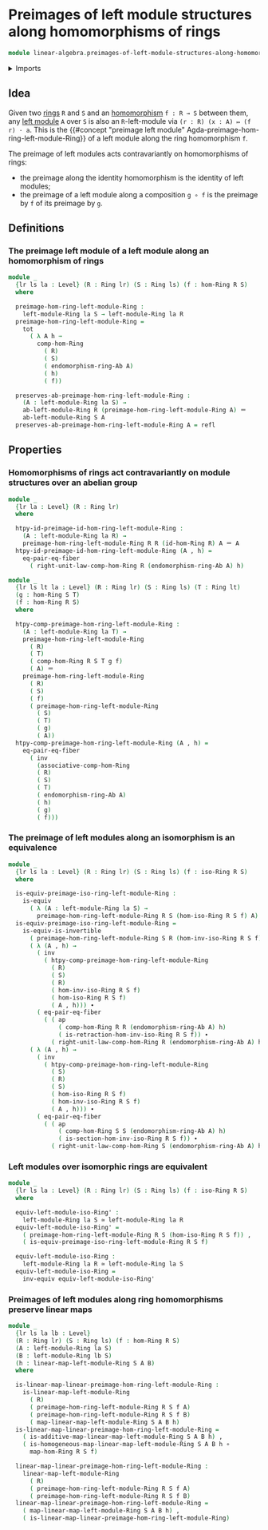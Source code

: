 # Preimages of left module structures along homomorphisms of rings

```agda
module linear-algebra.preimages-of-left-module-structures-along-homomorphisms-of-rings where
```

<details><summary>Imports</summary>

```agda
open import elementary-number-theory.ring-of-integers

open import foundation.action-on-identifications-functions
open import foundation.dependent-pair-types
open import foundation.equality-dependent-pair-types
open import foundation.equivalences
open import foundation.function-types
open import foundation.functoriality-dependent-pair-types
open import foundation.identity-types
open import foundation.propositions
open import foundation.sets
open import foundation.universe-levels

open import group-theory.abelian-groups
open import group-theory.addition-homomorphisms-abelian-groups
open import group-theory.endomorphism-rings-abelian-groups
open import group-theory.homomorphisms-abelian-groups

open import linear-algebra.left-modules-rings
open import linear-algebra.linear-maps-left-modules-rings

open import ring-theory.function-rings
open import ring-theory.homomorphisms-rings
open import ring-theory.isomorphisms-rings
open import ring-theory.opposite-rings
open import ring-theory.rings
```

</details>

## Idea

Given two [rings](ring-theory.rings.md) `R` and `S` and an
[homomorphism](ring-theory.homomorphisms-rings.md) `f : R → S` between them, any
[left module](linear-algebra.left-modules-rings.md) `A` over `S` is also an
`R`-left-module via `(r : R) (x : A) ↦ (f r) · a`. This is the
{{#concept "preimage left module" Agda-preimage-hom-ring-left-module-Ring}} of a
left module along the ring homomorphism `f`.

The preimage of left modules acts contravariantly on homomorphisms of rings:

- the preimage along the identity homomorphism is the identity of left modules;
- the preimage of a left module along a composition `g ∘ f` is the preimage by
  `f` of its preimage by `g`.

## Definitions

### The preimage left module of a left module along an homomorphism of rings

```agda
module _
  {lr ls la : Level} (R : Ring lr) (S : Ring ls) (f : hom-Ring R S)
  where

  preimage-hom-ring-left-module-Ring :
    left-module-Ring la S → left-module-Ring la R
  preimage-hom-ring-left-module-Ring =
    tot
      ( λ A h →
        comp-hom-Ring
          ( R)
          ( S)
          ( endomorphism-ring-Ab A)
          ( h)
          ( f))

  preserves-ab-preimage-hom-ring-left-module-Ring :
    (A : left-module-Ring la S) →
    ab-left-module-Ring R (preimage-hom-ring-left-module-Ring A) ＝
    ab-left-module-Ring S A
  preserves-ab-preimage-hom-ring-left-module-Ring A = refl
```

## Properties

### Homomorphisms of rings act contravariantly on module structures over an abelian group

```agda
module _
  {lr la : Level} (R : Ring lr)
  where

  htpy-id-preimage-id-hom-ring-left-module-Ring :
    (A : left-module-Ring la R) →
    preimage-hom-ring-left-module-Ring R R (id-hom-Ring R) A ＝ A
  htpy-id-preimage-id-hom-ring-left-module-Ring (A , h) =
    eq-pair-eq-fiber
      ( right-unit-law-comp-hom-Ring R (endomorphism-ring-Ab A) h)

module _
  {lr ls lt la : Level} (R : Ring lr) (S : Ring ls) (T : Ring lt)
  (g : hom-Ring S T)
  (f : hom-Ring R S)
  where

  htpy-comp-preimage-hom-ring-left-module-Ring :
    (A : left-module-Ring la T) →
    preimage-hom-ring-left-module-Ring
      ( R)
      ( T)
      ( comp-hom-Ring R S T g f)
      ( A) ＝
    preimage-hom-ring-left-module-Ring
      ( R)
      ( S)
      ( f)
      ( preimage-hom-ring-left-module-Ring
        ( S)
        ( T)
        ( g)
        ( A))
  htpy-comp-preimage-hom-ring-left-module-Ring (A , h) =
    eq-pair-eq-fiber
      ( inv
        (associative-comp-hom-Ring
        ( R)
        ( S)
        ( T)
        ( endomorphism-ring-Ab A)
        ( h)
        ( g)
        ( f)))
```

### The preimage of left modules along an isomorphism is an equivalence

```agda
module _
  {lr ls la : Level} (R : Ring lr) (S : Ring ls) (f : iso-Ring R S)
  where

  is-equiv-preimage-iso-ring-left-module-Ring :
    is-equiv
      ( λ (A : left-module-Ring la S) →
        preimage-hom-ring-left-module-Ring R S (hom-iso-Ring R S f) A)
  is-equiv-preimage-iso-ring-left-module-Ring =
    is-equiv-is-invertible
      ( preimage-hom-ring-left-module-Ring S R (hom-inv-iso-Ring R S f))
      ( λ (A , h) →
        ( inv
          ( htpy-comp-preimage-hom-ring-left-module-Ring
            ( R)
            ( S)
            ( R)
            ( hom-inv-iso-Ring R S f)
            ( hom-iso-Ring R S f)
            ( A , h))) ∙
        ( eq-pair-eq-fiber
          ( ( ap
              ( comp-hom-Ring R R (endomorphism-ring-Ab A) h)
              ( is-retraction-hom-inv-iso-Ring R S f)) ∙
            ( right-unit-law-comp-hom-Ring R (endomorphism-ring-Ab A) h))))
      ( λ (A , h) →
        ( inv
          ( htpy-comp-preimage-hom-ring-left-module-Ring
            ( S)
            ( R)
            ( S)
            ( hom-iso-Ring R S f)
            ( hom-inv-iso-Ring R S f)
            ( A , h))) ∙
        ( eq-pair-eq-fiber
          ( ( ap
              ( comp-hom-Ring S S (endomorphism-ring-Ab A) h)
              ( is-section-hom-inv-iso-Ring R S f)) ∙
            ( right-unit-law-comp-hom-Ring S (endomorphism-ring-Ab A) h))))
```

### Left modules over isomorphic rings are equivalent

```agda
module _
  {lr ls la : Level} (R : Ring lr) (S : Ring ls) (f : iso-Ring R S)
  where

  equiv-left-module-iso-Ring' :
    left-module-Ring la S ≃ left-module-Ring la R
  equiv-left-module-iso-Ring' =
    ( preimage-hom-ring-left-module-Ring R S (hom-iso-Ring R S f)) ,
    ( is-equiv-preimage-iso-ring-left-module-Ring R S f)

  equiv-left-module-iso-Ring :
    left-module-Ring la R ≃ left-module-Ring la S
  equiv-left-module-iso-Ring =
    inv-equiv equiv-left-module-iso-Ring'
```

### Preimages of left modules along ring homomorphisms preserve linear maps

```agda
module _
  {lr ls la lb : Level}
  (R : Ring lr) (S : Ring ls) (f : hom-Ring R S)
  (A : left-module-Ring la S)
  (B : left-module-Ring lb S)
  (h : linear-map-left-module-Ring S A B)
  where

  is-linear-map-linear-preimage-hom-ring-left-module-Ring :
    is-linear-map-left-module-Ring
      ( R)
      ( preimage-hom-ring-left-module-Ring R S f A)
      ( preimage-hom-ring-left-module-Ring R S f B)
      ( map-linear-map-left-module-Ring S A B h)
  is-linear-map-linear-preimage-hom-ring-left-module-Ring =
    ( is-additive-map-linear-map-left-module-Ring S A B h) ,
    ( is-homogeneous-map-linear-map-left-module-Ring S A B h ∘
      map-hom-Ring R S f)

  linear-map-linear-preimage-hom-ring-left-module-Ring :
    linear-map-left-module-Ring
      ( R)
      ( preimage-hom-ring-left-module-Ring R S f A)
      ( preimage-hom-ring-left-module-Ring R S f B)
  linear-map-linear-preimage-hom-ring-left-module-Ring =
    ( map-linear-map-left-module-Ring S A B h) ,
    ( is-linear-map-linear-preimage-hom-ring-left-module-Ring)
```
